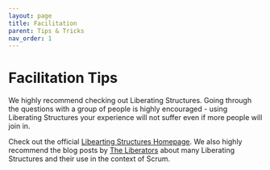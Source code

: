 ```yaml
---
layout: page
title: Facilitation
parent: Tips & Tricks
nav_order: 1
---
```


# Facilitation Tips
We highly recommend checking out Liberating Structures. Going through the questions with a group of people is highly encouraged - using Liberating Structures your experience will not suffer even if more people will join in.

Check out the official [Libearting Structures Homepage](https://www.liberatingstructures.com/).
We also highly recommend the blog posts by [The Liberators](https://medium.com/the-liberators/liberating-structures/home) about many Liberating Structures and their use in the context of Scrum.
